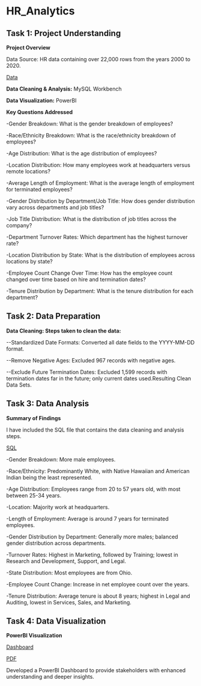# HR_Analytics

## Task 1: Project Understanding

**Project Overview**

Data Source: HR data containing over 22,000 rows from the years 2000 to 2020.

[Data](https://github.com/bandhavi1/HR_-Analytics/blob/main/Human%20Resources.csv)

**Data Cleaning & Analysis:** MySQL Workbench

**Data Visualization:** PowerBI

**Key Questions Addressed**

-Gender Breakdown: What is the gender breakdown of employees?

-Race/Ethnicity Breakdown: What is the race/ethnicity breakdown of employees?

-Age Distribution: What is the age distribution of employees?

-Location Distribution: How many employees work at headquarters versus remote locations?

-Average Length of Employment: What is the average length of employment for terminated employees?

-Gender Distribution by Department/Job Title: How does gender distribution vary across departments and job titles?

-Job Title Distribution: What is the distribution of job titles across the company?

-Department Turnover Rates: Which department has the highest turnover rate?

-Location Distribution by State: What is the distribution of employees across locations by state?

-Employee Count Change Over Time: How has the employee count changed over time based on hire and termination dates?

-Tenure Distribution by Department: What is the tenure distribution for each department?


## Task 2: Data Preparation

**Data Cleaning: Steps taken to clean the data:**

--Standardized Date Formats: Converted all date fields to the YYYY-MM-DD format.

--Remove Negative Ages: Excluded 967 records with negative ages.

--Exclude Future Termination Dates: Excluded 1,599 records with termination dates far in the future; only current dates used.Resulting Clean  Data Sets.



## Task 3: Data Analysis

**Summary of Findings**

I have included the SQL file that contains the data cleaning and analysis steps. 

[SQL](https://github.com/bandhavi1/HR_-Analytics/blob/main/Data%20Cleaning%20and%20Analysis.sql)

-Gender Breakdown: More male employees.

-Race/Ethnicity: Predominantly White, with Native Hawaiian and American Indian being the least represented.

-Age Distribution: Employees range from 20 to 57 years old, with most between 25-34 years.

-Location: Majority work at headquarters.

-Length of Employment: Average is around 7 years for terminated employees.

-Gender Distribution by Department: Generally more males; balanced gender distribution across departments.

-Turnover Rates: Highest in Marketing, followed by Training; lowest in Research and Development, Support, and Legal.

-State Distribution: Most employees are from Ohio.

-Employee Count Change: Increase in net employee count over the years.

-Tenure Distribution: Average tenure is about 8 years; highest in Legal and Auditing, lowest in Services, Sales, and Marketing.

## Task 4: Data Visualization

**PowerBI Visualization**

[Dashboard](https://github.com/bandhavi1/HR_-Analytics/blob/main/HR_Analytics.pbix)

[PDF](https://github.com/bandhavi1/HR_-Analytics/blob/main/HR_Analytics.pdf)

Developed a PowerBI Dashboard to provide stakeholders with enhanced understanding and deeper insights.
